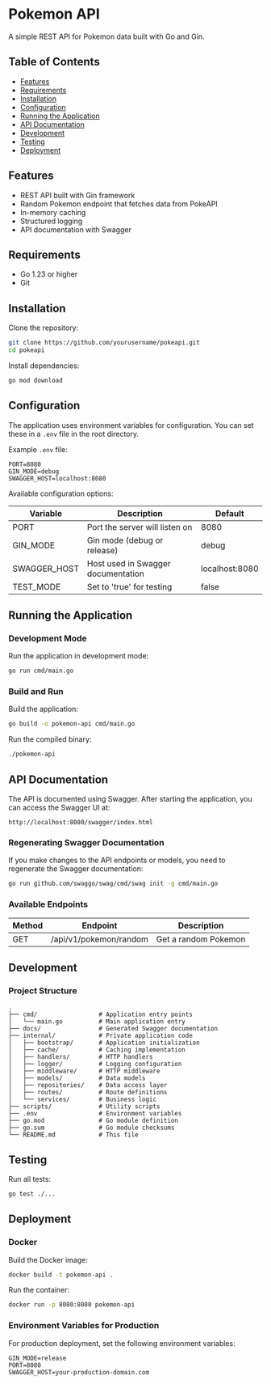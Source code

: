 # Pokemon API

A simple REST API for Pokemon data built with Go and Gin.

## Table of Contents

- [Features](#features)
- [Requirements](#requirements)
- [Installation](#installation)
- [Configuration](#configuration)
- [Running the Application](#running-the-application)
- [API Documentation](#api-documentation)
- [Development](#development)
- [Testing](#testing)
- [Deployment](#deployment)

## Features

- REST API built with Gin framework
- Random Pokemon endpoint that fetches data from PokeAPI
- In-memory caching
- Structured logging
- API documentation with Swagger

## Requirements

- Go 1.23 or higher
- Git

## Installation

Clone the repository:

```bash
git clone https://github.com/yourusername/pokeapi.git
cd pokeapi
```

Install dependencies:

```bash
go mod download
```

## Configuration

The application uses environment variables for configuration. You can set these in a `.env` file in the root directory.

Example `.env` file:

```
PORT=8080
GIN_MODE=debug
SWAGGER_HOST=localhost:8080
```

Available configuration options:

| Variable     | Description                             | Default       |
|-------------|-----------------------------------------|---------------|
| PORT        | Port the server will listen on          | 8080          |
| GIN_MODE    | Gin mode (debug or release)             | debug         |
| SWAGGER_HOST| Host used in Swagger documentation      | localhost:8080|
| TEST_MODE   | Set to 'true' for testing               | false         |

## Running the Application

### Development Mode

Run the application in development mode:

```bash
go run cmd/main.go
```

### Build and Run

Build the application:

```bash
go build -o pokemon-api cmd/main.go
```

Run the compiled binary:

```bash
./pokemon-api
```

## API Documentation

The API is documented using Swagger. After starting the application, you can access the Swagger UI at:

```
http://localhost:8080/swagger/index.html
```

### Regenerating Swagger Documentation

If you make changes to the API endpoints or models, you need to regenerate the Swagger documentation:

```bash
go run github.com/swaggo/swag/cmd/swag init -g cmd/main.go
```

### Available Endpoints

| Method | Endpoint                 | Description            |
|--------|--------------------------|------------------------|
| GET    | /api/v1/pokemon/random   | Get a random Pokemon   |

## Development

### Project Structure

```
.
├── cmd/                 # Application entry points
│   └── main.go          # Main application entry
├── docs/                # Generated Swagger documentation
├── internal/            # Private application code
│   ├── bootstrap/       # Application initialization
│   ├── cache/           # Caching implementation
│   ├── handlers/        # HTTP handlers
│   ├── logger/          # Logging configuration
│   ├── middleware/      # HTTP middleware
│   ├── models/          # Data models
│   ├── repositories/    # Data access layer
│   ├── routes/          # Route definitions
│   └── services/        # Business logic
├── scripts/             # Utility scripts
├── .env                 # Environment variables
├── go.mod               # Go module definition
├── go.sum               # Go module checksums
└── README.md            # This file
```

## Testing

Run all tests:

```bash
go test ./...
```

## Deployment

### Docker

Build the Docker image:

```bash
docker build -t pokemon-api .
```

Run the container:

```bash
docker run -p 8080:8080 pokemon-api
```

### Environment Variables for Production

For production deployment, set the following environment variables:

```
GIN_MODE=release
PORT=8080
SWAGGER_HOST=your-production-domain.com
``` 